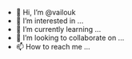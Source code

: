 - 👋 Hi, I’m @vailouk
- 👀 I’m interested in ...
- 🌱 I’m currently learning ...
- 💞️ I’m looking to collaborate on ...
- 📫 How to reach me ...

<!---
vailouk/vailouk is a ✨ special ✨ repository because its `README.md` (this file) appears on your GitHub profile.
You can click the Preview link to take a look at your changes.
--->
